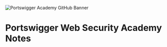 ![Portswigger Academy GitHub Banner](https://github.com/user-attachments/assets/0ca2c6d0-44f5-437c-8b12-70a6b35b95e9)

# Portswigger Web Security Academy Notes

